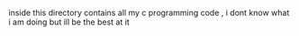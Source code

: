 inside this directory contains all my c programming code , i dont know what i am doing but ill be the best at it
